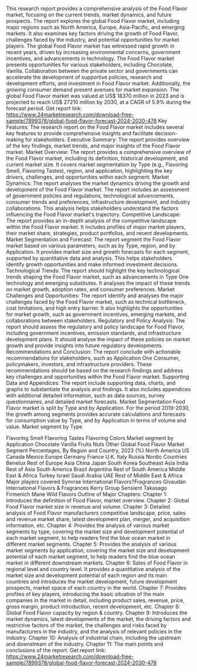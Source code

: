 This research report provides a comprehensive analysis of the Food Flavor market, focusing on the current trends, market dynamics, and future prospects. The report explores the global Food Flavor market, including major regions such as North America, Europe, Asia-Pacific, and emerging markets. It also examines key factors driving the growth of Food Flavor, challenges faced by the industry, and potential opportunities for market players.
The global Food Flavor market has witnessed rapid growth in recent years, driven by increasing environmental concerns, government incentives, and advancements in technology. The Food Flavor market presents opportunities for various stakeholders, including Chocolate, Vanilla. Collaboration between the private sector and governments can accelerate the development of supportive policies, research and development efforts, and investment in Food Flavor market. Additionally, the growing consumer demand present avenues for market expansion.
The global Food Flavor market was valued at US$ 18370 million in 2023 and is projected to reach US$ 27210 million by 2030, at a CAGR of 5.9% during the forecast period.
Get report link: https://www.24marketresearch.com/download-free-sample/7899378/global-food-flavor-forecast-2024-2030-478
Key Features:
The research report on the Food Flavor market includes several key features to provide comprehensive insights and facilitate decision-making for stakeholders.
Executive Summary: The report provides overview of the key findings, market trends, and major insights of the Food Flavor market.
Market Overview: The report provides a comprehensive overview of the Food Flavor market, including its definition, historical development, and current market size. It covers market segmentation by Type (e.g., Flavoring Smell, Flavoring Tastes), region, and application, highlighting the key drivers, challenges, and opportunities within each segment.
Market Dynamics: The report analyses the market dynamics driving the growth and development of the Food Flavor market. The report includes an assessment of government policies and regulations, technological advancements, consumer trends and preferences, infrastructure development, and industry collaborations. This analysis helps stakeholders understand the factors influencing the Food Flavor market's trajectory.
Competitive Landscape: The report provides an in-depth analysis of the competitive landscape within the Food Flavor market. It includes profiles of major market players, their market share, strategies, product portfolios, and recent developments.
Market Segmentation and Forecast: The report segment the Food Flavor market based on various parameters, such as by Type, region, and by Application. It provides market size and growth forecasts for each segment, supported by quantitative data and analysis. This helps stakeholders identify growth opportunities and make informed investment decisions.
Technological Trends: The report should highlight the key technological trends shaping the Food Flavor market, such as advancements in Type One technology and emerging substitutes. It analyses the impact of these trends on market growth, adoption rates, and consumer preferences.
Market Challenges and Opportunities: The report identify and analyses the major challenges faced by the Food Flavor market, such as technical bottleneck, cost limitations, and high entry barrier. It also highlights the opportunities for market growth, such as government incentives, emerging markets, and collaborations between stakeholders.
Regulatory and Policy Analysis: The report should assess the regulatory and policy landscape for Food Flavor, including government incentives, emission standards, and infrastructure development plans. It should analyse the impact of these policies on market growth and provide insights into future regulatory developments.
Recommendations and Conclusion: The report conclude with actionable recommendations for stakeholders, such as Application One Consumer, policymakers, investors, and infrastructure providers. These recommendations should be based on the research findings and address key challenges and opportunities within the Food Flavor market.
Supporting Data and Appendices: The report include supporting data, charts, and graphs to substantiate the analysis and findings. It also includes appendices with additional detailed information, such as data sources, survey questionnaires, and detailed market forecasts.
Market Segmentation
Food Flavor market is split by Type and by Application. For the period 2019-2030, the growth among segments provides accurate calculations and forecasts for consumption value by Type, and by Application in terms of volume and value.
Market segment by Type

Flavoring Smell
Flavoring Tastes
Flavoring Colors
Market segment by Application
Chocolate
Vanilla
Fruits
Nuts
Other
Global Food Flavor Market Segment Percentages, By Region and Country, 2023 (%)
North America
US
Canada
Mexico
Europe
Germany
France
U.K.
Italy
Russia
Nordic Countries
Benelux
Rest of Europe
Asia
China
Japan
South Korea
Southeast Asia
India
Rest of Asia
South America
Brazil
Argentina
Rest of South America
Middle East & Africa
Turkey
Israel
Saudi Arabia
UAE
Rest of Middle East & Africa
Major players covered
Symrise
International Flavors?Fragrances
Givaudan
International Flavors & Fragrances
Kerry Group
Sensient
Takasago
Firmenich
Mane
Wild Flavors
Outline of Major Chapters:
Chapter 1: Introduces the definition of Food Flavor, market overview.
Chapter 2: Global Food Flavor market size in revenue and volume.
Chapter 3: Detailed analysis of Food Flavor manufacturers competitive landscape, price, sales and revenue market share, latest development plan, merger, and acquisition information, etc.
Chapter 4: Provides the analysis of various market segments by type, covering the market size and development potential of each market segment, to help readers find the blue ocean market in different market segments.
Chapter 5: Provides the analysis of various market segments by application, covering the market size and development potential of each market segment, to help readers find the blue ocean market in different downstream markets.
Chapter 6: Sales of Food Flavor in regional level and country level. It provides a quantitative analysis of the market size and development potential of each region and its main countries and introduces the market development, future development prospects, market space of each country in the world.
Chapter 7: Provides profiles of key players, introducing the basic situation of the main companies in the market in detail, including product sales, revenue, price, gross margin, product introduction, recent development, etc.
Chapter 8: Global Food Flavor capacity by region & country.
Chapter 9: Introduces the market dynamics, latest developments of the market, the driving factors and restrictive factors of the market, the challenges and risks faced by manufacturers in the industry, and the analysis of relevant policies in the industry.
Chapter 10: Analysis of industrial chain, including the upstream and downstream of the industry.
Chapter 11: The main points and conclusions of the report.
Get report link: https://www.24marketresearch.com/download-free-sample/7899378/global-food-flavor-forecast-2024-2030-478
